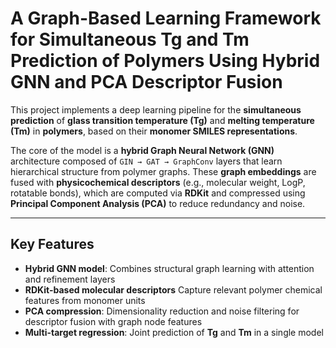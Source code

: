 # A Graph-Based Learning Framework for Simultaneous Tg and Tm Prediction of Polymers Using Hybrid GNN and PCA Descriptor Fusion

This project implements a deep learning pipeline for the **simultaneous prediction** of **glass transition temperature (Tg)** and **melting temperature (Tm)** in **polymers**, based on their **monomer SMILES representations**.

The core of the model is a **hybrid Graph Neural Network (GNN)** architecture composed of `GIN → GAT → GraphConv` layers that learn hierarchical structure from polymer graphs. These **graph embeddings** are fused with **physicochemical descriptors** (e.g., molecular weight, LogP, rotatable bonds), which are computed via **RDKit** and compressed using **Principal Component Analysis (PCA)** to reduce redundancy and noise.

---

## Key Features

- **Hybrid GNN model**: Combines structural graph learning with attention and refinement layers
- **RDKit-based molecular descriptors** Capture relevant polymer chemical features from monomer units
- **PCA compression**: Dimensionality reduction and noise filtering for descriptor fusion with graph node features
- **Multi-target regression**: Joint prediction of **Tg** and **Tm** in a single model
